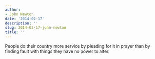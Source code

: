 ```yaml
---
author:
- John Newton
date: '2014-02-17'
description: ''
slug: 2014-02-17-john-newton
title: ''
---
```

People do their country more service by pleading for it in prayer than by finding fault with things they have no power to alter.



